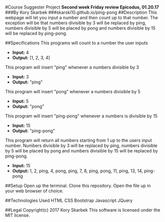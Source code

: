 #Course Suggester Project
**Second week Friday review Epicodus, 01.20.17**
###By Kory Skarbek
###skarski10.github.io/ping-pong
##Description
This webpage will let you input a number and then count up to that number. The exception will be that numbers divisible by 3 will be replaced by ping, numbers divisible by 5 will be placed by pong and numbers divisible by 15 will be replaced by ping-pong.

##Specifications
This programs will count to a number the user inputs
* **Input:** 4
* **Output:** [1, 2, 3, 4]

This program will insert "ping" whenever a numbers divisible by 3
* **Input:** 3
* **Output:** "ping"

This program will insert "pong" whenever a numbers divisible by 5
* **Input:** 5
* **Output:** "pong"

This program will insert "ping-pong" whenever a numbers is divisible by 15
* **Input:** 15
* **Output:** "ping-pong"

This program will return all numbers starting from 1 up to the users input number. Numbers divisible by 3 will be replaced by ping, numbers divisible by 5 will be placed by pong and numbers divisible by 15 will be replaced by ping-pong.
* **Input:** 15
* **Output:** 1, 2, ping, 4, pong, ping, 7, 8, ping, pong, 11, ping, 13, 14, ping-pong

##Setup
Open up the terminal.
Clone this repository.
Open the file up in your web browser of choice.

##Technologies Used
HTML
CSS
Bootstrap
Javascript
JQuery

##Legal
Copyright(c) 2017 Kory Skarbek
This software is licensed under the MIT license.
